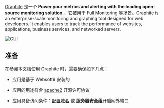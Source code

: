 [Graphite](https://graphiteapp.org/) 是一个 **Power your metrics and alerting with the leading open-source monitoring solution.**，它被用于 Full Monitoring  等场景。Graphite is an enterprise-scale monitoring and graphing tool designed for web developers. It enables users to track the performance of websites, applications, business services, and networked servers.


![GUI](https://libs.websoft9.com/Websoft9/DocsPicture/zh/graphite/graphite-gui-websoft9.jpg)


## 准备

在参阅本文档使用 Graphite 时，需要确保如下几点：

- 应用是基于 Websoft9 安装的

- 应用的用途符合 [apache2](https://opensource.org/licenses/Apache-2.0) 开源许可协议

- 应用具备访问条件：[配置域名](./guide/appsetdomain) 或 **服务器安全组**开启网外端口